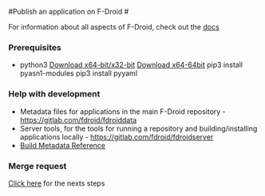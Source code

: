 #Publish an application on F-Droid #

For information about all aspects of F-Droid, check out the
[docs](https://f-droid.org/docs)

### Prerequisites ###

- python3
	[Download x64-bit/x32-bit](https://www.python.org/ftp/python/3.6.8/python-3.6.8-macosx10.6.pkg)
	[Download x64-64bit](https://www.python.org/ftp/python/3.6.8/python-3.6.8-macosx10.9.pkg)
		pip3 install pyasn1-modules
		pip3 install pyyaml

### Help with development ###

- Metadata files for applications in the main F-Droid repository - https://gitlab.com/fdroid/fdroiddata
- Server tools, for the tools for running a repository and building/installing applications locally - https://gitlab.com/fdroid/fdroidserver
- [Build Metadata Reference](https://f-droid.org/docs/Build_Metadata_Reference)

### Merge request ###

[Click here](https://gitlab.com/fdroid/fdroiddata/blob/master/CONTRIBUTING.md) for  the nexts steps
